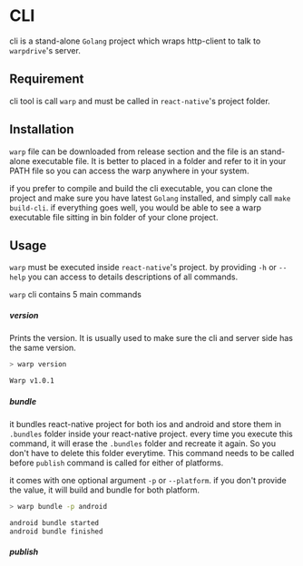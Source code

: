 # CLI

cli is a stand-alone `Golang` project which wraps http-client to talk to `warpdrive`'s server.

## Requirement

cli tool is call `warp` and must be called in `react-native`'s project folder. 

## Installation

`warp` file can be downloaded from release section and the file is an stand-alone executable file.
It is better to placed in a folder and refer to it in your PATH file so you can access the warp anywhere 
in your system.

if you prefer to compile and build the cli executable, you can clone the project and make sure you have latest
`Golang` installed, and simply call `make build-cli`. if everything goes well, you would be able to see a warp executable file 
sitting in bin folder of your clone project.

## Usage

`warp` must be executed inside `react-native`'s project. by providing `-h` or `--help` you can access to
details descriptions of all commands.

`warp` cli contains 5 main commands

##### version

Prints the version. It is usually used to make sure the cli and server side has the same version.

```bash
> warp version

Warp v1.0.1
```

##### bundle

it bundles react-native project for both ios and android and store them in `.bundles` folder inside your react-native project.
every time you execute this command, it will erase the `.bundles` folder and recreate it again. So you don't have to delete this
folder everytime. This command needs to be called before `publish` command is called for either of platforms.

it comes with one optional argument `-p` or `--platform`. if you don't provide the value, it will build and bundle for both platform.

```bash
> warp bundle -p android

android bundle started
android bundle finished
```

##### publish


